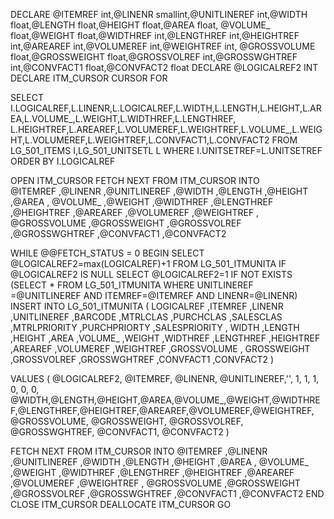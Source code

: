DECLARE 
	@ITEMREF int,@LINENR smallint,@UNITLINEREF int,@WIDTH float,@LENGTH float,@HEIGHT float,@AREA float,
	@VOLUME_ float,@WEIGHT float,@WIDTHREF int,@LENGTHREF int,@HEIGHTREF int,@AREAREF int,@VOLUMEREF int,@WEIGHTREF int,
	@GROSSVOLUME float,@GROSSWEIGHT float,@GROSSVOLREF int,@GROSSWGHTREF int,@CONVFACT1 float,@CONVFACT2 float
DECLARE @LOGICALREF2 INT 
DECLARE ITM_CURSOR CURSOR FOR 

SELECT I.LOGICALREF,L.LINENR,L.LOGICALREF,L.WIDTH,L.LENGTH,L.HEIGHT,L.AREA,L.VOLUME_,L.WEIGHT,L.WIDTHREF,L.LENGTHREF,
	L.HEIGHTREF,L.AREAREF,L.VOLUMEREF,L.WEIGHTREF,L.VOLUME_,L.WEIGHT,L.VOLUMEREF,L.WEIGHTREF,L.CONVFACT1,L.CONVFACT2
FROM LG_501_ITEMS I,LG_501_UNITSETL L
WHERE I.UNITSETREF=L.UNITSETREF
ORDER BY I.LOGICALREF

OPEN ITM_CURSOR
FETCH NEXT FROM ITM_CURSOR
INTO 	
	@ITEMREF ,@LINENR ,@UNITLINEREF ,@WIDTH ,@LENGTH ,@HEIGHT ,@AREA ,
	@VOLUME_ ,@WEIGHT ,@WIDTHREF ,@LENGTHREF ,@HEIGHTREF ,@AREAREF ,@VOLUMEREF ,@WEIGHTREF ,
	@GROSSVOLUME ,@GROSSWEIGHT ,@GROSSVOLREF ,@GROSSWGHTREF ,@CONVFACT1 ,@CONVFACT2 

WHILE @@FETCH_STATUS = 0
BEGIN
SELECT @LOGICALREF2=max(LOGICALREF)+1 FROM LG_501_ITMUNITA
IF @LOGICALREF2 IS NULL SELECT @LOGICALREF2=1
IF NOT EXISTS (SELECT * FROM LG_501_ITMUNITA WHERE UNITLINEREF =@UNITLINEREF AND ITEMREF=@ITEMREF AND LINENR=@LINENR) 
INSERT INTO LG_501_ITMUNITA 
(
LOGICALREF ,ITEMREF ,LINENR ,UNITLINEREF ,BARCODE ,MTRLCLAS ,PURCHCLAS ,SALESCLAS ,MTRLPRIORITY ,PURCHPRIORTY ,SALESPRIORITY ,
WIDTH ,LENGTH ,HEIGHT ,AREA ,VOLUME_ ,WEIGHT ,WIDTHREF ,LENGTHREF ,HEIGHTREF ,AREAREF ,VOLUMEREF ,WEIGHTREF ,GROSSVOLUME ,
GROSSWEIGHT ,GROSSVOLREF ,GROSSWGHTREF ,CONVFACT1 ,CONVFACT2 
) 

VALUES 
(
 @LOGICALREF2, @ITEMREF, @LINENR, @UNITLINEREF,'', 1, 1, 1, 0, 0, 0, 
 @WIDTH,@LENGTH,@HEIGHT,@AREA,@VOLUME_,@WEIGHT,@WIDTHREF,@LENGTHREF,@HEIGHTREF,@AREAREF,@VOLUMEREF,@WEIGHTREF, @GROSSVOLUME,
 @GROSSWEIGHT, @GROSSVOLREF, @GROSSWGHTREF, @CONVFACT1, @CONVFACT2 
)

FETCH NEXT FROM ITM_CURSOR
INTO 
	@ITEMREF ,@LINENR ,@UNITLINEREF ,@WIDTH ,@LENGTH ,@HEIGHT ,@AREA ,
	@VOLUME_ ,@WEIGHT ,@WIDTHREF ,@LENGTHREF ,@HEIGHTREF ,@AREAREF ,@VOLUMEREF ,@WEIGHTREF ,
	@GROSSVOLUME ,@GROSSWEIGHT ,@GROSSVOLREF ,@GROSSWGHTREF ,@CONVFACT1 ,@CONVFACT2 
END
CLOSE ITM_CURSOR
DEALLOCATE ITM_CURSOR 
GO




